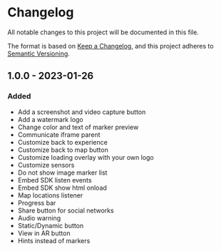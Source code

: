 # Changelog
All notable changes to this project will be documented in this file.

The format is based on [Keep a Changelog](https://keepachangelog.com/en/1.0.0/),
and this project adheres to [Semantic Versioning](https://semver.org/spec/v2.0.0.html).

## 1.0.0 - 2023-01-26

### Added

- Add a screenshot and video capture button
- Add a watermark logo
- Change color and text of marker preview
- Communicate iframe parent
- Customize back to experience
- Customize back to map button
- Customize loading overlay with your own logo
- Customize sensors
- Do not show image marker list
- Embed SDK listen events
- Embed SDK show html onload
- Map locations listener
- Progress bar
- Share button for social networks
- Audio warning
- Static/Dynamic button
- View in AR button
- Hints instead of markers
